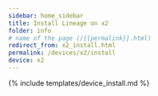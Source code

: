 ```yaml
---
sidebar: home_sidebar
title: Install Lineage on x2
folder: info
# name of the page (/{{permalink}}.html)
redirect_from: x2_install.html
permalink: /devices/x2/install
device: x2
---
```

{% include templates/device_install.md %}
